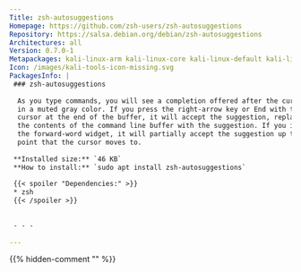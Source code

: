 ```yaml
---
Title: zsh-autosuggestions
Homepage: https://github.com/zsh-users/zsh-autosuggestions
Repository: https://salsa.debian.org/debian/zsh-autosuggestions
Architectures: all
Version: 0.7.0-1
Metapackages: kali-linux-arm kali-linux-core kali-linux-default kali-linux-everything kali-linux-headless kali-linux-large kali-linux-nethunter 
Icon: /images/kali-tools-icon-missing.svg
PackagesInfo: |
 ### zsh-autosuggestions
 
  As you type commands, you will see a completion offered after the cursor
  in a muted gray color. If you press the right-arrow key or End with the
  cursor at the end of the buffer, it will accept the suggestion, replacing
  the contents of the command line buffer with the suggestion. If you invoke
  the forward-word widget, it will partially accept the suggestion up to the
  point that the cursor moves to.
 
 **Installed size:** `46 KB`  
 **How to install:** `sudo apt install zsh-autosuggestions`  
 
 {{< spoiler "Dependencies:" >}}
 * zsh
 {{< /spoiler >}}
 
 
 - - -
 
---
```

{{% hidden-comment "<!--Do not edit anything above this line-->" %}}
